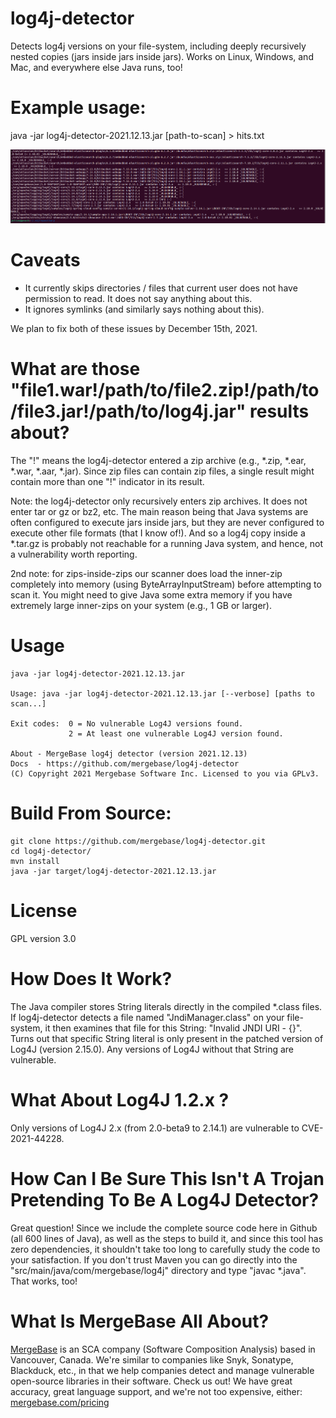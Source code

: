# log4j-detector
Detects log4j versions on your file-system, including deeply recursively nested copies (jars inside jars inside jars).
Works on Linux, Windows, and Mac, and everywhere else Java runs, too!

# Example usage:
java -jar log4j-detector-2021.12.13.jar [path-to-scan] > hits.txt

![Terminal output from running java -jar log4j-detector.jar in a terminal](./log4j-detector.png)

# Caveats

- It currently skips directories / files that current user does not have permission to read.  It does not say anything about this.
- It ignores symlinks (and similarly says nothing about this).

We plan to fix both of these issues by December 15th, 2021.

# What are those "file1.war!/path/to/file2.zip!/path/to/file3.jar!/path/to/log4j.jar" results about?
The "!" means the log4j-detector entered a zip archive (e.g., *.zip, *.ear, *.war, *.aar, *.jar).  Since zip files can contain zip files, a single result might contain more than one "!" indicator in its result.

Note:  the log4j-detector only recursively enters zip archives.  It does not enter tar or gz or bz2, etc. The main reason being that Java systems are often configured to execute jars inside jars, but they are never configured to execute other file formats (that I know of!).  And so a log4j copy inside a *.tar.gz is probably not reachable for a running Java system, and hence, not a vulnerability worth reporting.

2nd note:  for zips-inside-zips our scanner does load the inner-zip completely into memory (using ByteArrayInputStream) before attempting to scan it.  You might need to give Java some extra memory if you have extremely large inner-zips on your system (e.g., 1 GB or larger).

# Usage
```
java -jar log4j-detector-2021.12.13.jar 

Usage: java -jar log4j-detector-2021.12.13.jar [--verbose] [paths to scan...]

Exit codes:  0 = No vulnerable Log4J versions found.
             2 = At least one vulnerable Log4J version found.

About - MergeBase log4j detector (version 2021.12.13)
Docs  - https://github.com/mergebase/log4j-detector 
(C) Copyright 2021 Mergebase Software Inc. Licensed to you via GPLv3.
```

# Build From Source:
```
git clone https://github.com/mergebase/log4j-detector.git
cd log4j-detector/
mvn install
java -jar target/log4j-detector-2021.12.13.jar
```

# License
GPL version 3.0

# How Does It Work?
The Java compiler stores String literals directly in the compiled *.class files.  If log4j-detector detects a file named "JndiManager.class"
on your file-system, it then examines that file for this String: "Invalid JNDI URI - {}".  Turns out that specific String literal
is only present in the patched version of Log4J (version 2.15.0).  Any versions of Log4J without that String are vulnerable.

# What About Log4J 1.2.x ?
Only versions of Log4J 2.x (from 2.0-beta9 to 2.14.1) are vulnerable to CVE-2021-44228.

# How Can I Be Sure This Isn't A Trojan Pretending To Be A Log4J Detector?
Great question! Since we include the complete source code here in Github (all 600 lines of Java), as well as the steps to build it, and since this tool has zero dependencies, it shouldn't take too long to carefully study the code to your satisfaction. If you don't trust Maven you can go directly into the "src/main/java/com/mergebase/log4j" directory and type "javac \*.java".  That works, too!

# What Is MergeBase All About?
[MergeBase](https://mergebase.com/) is an SCA company (Software Composition Analysis) based in Vancouver, Canada. We're similar to companies like Snyk, Sonatype, Blackduck, etc., in that we help companies detect and manage vulnerable open-source libraries in their software. Check us out! We have great accuracy, great language support, and we're not too expensive, either: [mergebase.com/pricing](https://mergebase.com/pricing/)


